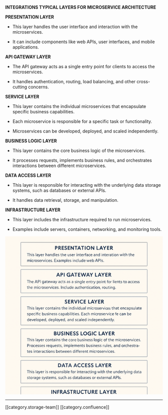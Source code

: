  **INTEGRATIONS TYPICAL LAYERS FOR MICROSERVICE ARCHITECTURE** 

 **PRESENTATION LAYER** 


* This layer handles the user interface and interaction with the microservices.  


* It can include components like web APIs, user interfaces, and mobile applications.



 **API GATEWAY LAYER** 


* The API gateway acts as a single entry point for clients to access the microservices.  


* It handles authentication, routing, load balancing, and other cross-cutting concerns.



 **SERVICE LAYER** 


* This layer contains the individual microservices that encapsulate specific business capabilities.  


* Each microservice is responsible for a specific task or functionality.  


* Microservices can be developed, deployed, and scaled independently.



 **BUSINESS LOGIC LAYER** 


* This layer contains the core business logic of the microservices.  


* It processes requests, implements business rules, and orchestrates interactions between different microservices.



 **DATA ACCESS LAYER** 


* This layer is responsible for interacting with the underlying data storage systems, such as databases or external APIs.  


* It handles data retrieval, storage, and manipulation.



 **INFRASTRUCTURE LAYER** 


* This layer includes the infrastructure required to run microservices.  


* Examples include servers, containers, networking, and monitoring tools.





![Visual-MicroService.png](images/storage/Visual-MicroService.png)





*****

[[category.storage-team]] 
[[category.confluence]] 
